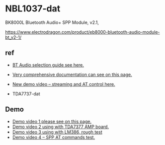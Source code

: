 
# NBL1037-dat 

BK8000L Bluetooth Audio+ SPP Module, v2.1,

https://www.electrodragon.com/product/eb8000-bluetooth-audio-module-bt_v2-1/


## ref 

- [BT Audio selection guide see here.](https://www.electrodragon.com/w/Category:BT_Audio)
- [Very comprehensive documentation can see on this page.](https://www.electrodragon.com/w/EB8000_Audio_Bluetooth_Module#Basic_Application_Circuit)
- [New demo video – streaming and AT control here.](https://www.youtube.com/watch?v=z4KTndMXxmM)



- TDA7737-dat 


## Demo 

- [Demo video 1 please see on this page.](https://www.youtube.com/watch?v=OmE9uVmMsgA)
- [Demo video 2 using with TDA7377 AMP board.](https://www.youtube.com/watch?v=UrPl5gYwG1w)
- [Demo video 3 using with LM386, rough test](https://www.youtube.com/watch?v=izWYJiukZbo)
- [Demo video 4 – SPP AT commands test.](https://www.youtube.com/watch?v=m3IJFxKQyt0)